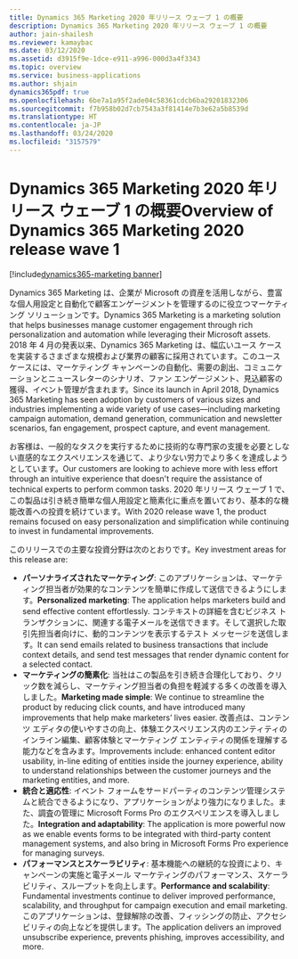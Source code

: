 ```yaml
---
title: Dynamics 365 Marketing 2020 年リリース ウェーブ 1 の概要
description: Dynamics 365 Marketing 2020 年リリース ウェーブ 1 の概要
author: jain-shailesh
ms.reviewer: kamaybac
ms.date: 03/12/2020
ms.assetid: d3915f9e-1dce-e911-a996-000d3a4f3343
ms.topic: overview
ms.service: business-applications
ms.author: shjain
dynamics365pdf: true
ms.openlocfilehash: 6be7a1a95f2ade04c58361cdcb6ba29201832306
ms.sourcegitcommit: f7b958b02d7cb7543a3f81414e7b3e62a5b8539d
ms.translationtype: HT
ms.contentlocale: ja-JP
ms.lasthandoff: 03/24/2020
ms.locfileid: "3157579"
---
```

# <a name="overview-of-dynamics-365-marketing-2020-release-wave-1"></a><span data-ttu-id="7c60d-103">Dynamics 365 Marketing 2020 年リリース ウェーブ 1 の概要</span><span class="sxs-lookup"><span data-stu-id="7c60d-103">Overview of Dynamics 365 Marketing 2020 release wave 1</span></span>
[!include[dynamics365-marketing banner](../includes/dynamics365-marketing.md)]

<!--overview start-->
<span data-ttu-id="7c60d-104">Dynamics 365 Marketing は、企業が Microsoft の資産を活用しながら、豊富な個人用設定と自動化で顧客エンゲージメントを管理するのに役立つマーケティング ソリューションです。</span><span class="sxs-lookup"><span data-stu-id="7c60d-104">Dynamics 365 Marketing is a marketing solution that helps businesses manage customer engagement through rich personalization and automation while leveraging their Microsoft assets.</span></span> <span data-ttu-id="7c60d-105">2018 年 4 月の発表以来、Dynamics 365 Marketing は、幅広いユース ケースを実装するさまざまな規模および業界の顧客に採用されています。このユース ケースには、マーケティング キャンペーンの自動化、需要の創出、コミュニケーションとニュースレターのシナリオ、ファン エンゲージメント、見込顧客の獲得、イベント管理が含まれます。</span><span class="sxs-lookup"><span data-stu-id="7c60d-105">Since its launch in April 2018, Dynamics 365 Marketing has seen adoption by customers of various sizes and industries implementing a wide variety of use cases—including marketing campaign automation, demand generation, communication and newsletter scenarios, fan engagement, prospect capture, and event management.</span></span>

<span data-ttu-id="7c60d-106">お客様は、一般的なタスクを実行するために技術的な専門家の支援を必要としない直感的なエクスペリエンスを通じて、より少ない労力でより多くを達成しようとしています。</span><span class="sxs-lookup"><span data-stu-id="7c60d-106">Our customers are looking to achieve more with less effort through an intuitive experience that doesn't require the assistance of technical experts to perform common tasks.</span></span> <span data-ttu-id="7c60d-107">2020 年リリース ウェーブ 1 で、この製品は引き続き簡単な個人用設定と簡素化に重点を置いており、基本的な機能改善への投資を続けています。</span><span class="sxs-lookup"><span data-stu-id="7c60d-107">With 2020 release wave 1, the product remains focused on easy personalization and simplification while continuing to invest in fundamental improvements.</span></span> 

<span data-ttu-id="7c60d-108">このリリースでの主要な投資分野は次のとおりです。</span><span class="sxs-lookup"><span data-stu-id="7c60d-108">Key investment areas for this release are:</span></span>

- <span data-ttu-id="7c60d-109">**パーソナライズされたマーケティング**: このアプリケーションは、マーケティング担当者が効果的なコンテンツを簡単に作成して送信できるようにします。</span><span class="sxs-lookup"><span data-stu-id="7c60d-109">**Personalized marketing**: The application helps marketers build and send effective content effortlessly.</span></span> <span data-ttu-id="7c60d-110">コンテキストの詳細を含むビジネス トランザクションに、関連する電子メールを送信できます。そして選択した取引先担当者向けに、動的コンテンツを表示するテスト メッセージを送信します。</span><span class="sxs-lookup"><span data-stu-id="7c60d-110">It can send emails related to business transactions that include context details, and send test messages that render dynamic content for a selected contact.</span></span>
- <span data-ttu-id="7c60d-111">**マーケティングの簡素化**: 当社はこの製品を引き続き合理化しており、クリック数を減らし、マーケティング担当者の負担を軽減する多くの改善を導入しました。</span><span class="sxs-lookup"><span data-stu-id="7c60d-111">**Marketing made simple**: We continue to streamline the product by reducing click counts, and have introduced many improvements that help make marketers’ lives easier.</span></span> <span data-ttu-id="7c60d-112">改善点は、コンテンツ エディタの使いやすさの向上、体験エクスペリエンス内のエンティティのインライン編集、顧客体験とマーケティング エンティティの関係を理解する能力などを含みます。</span><span class="sxs-lookup"><span data-stu-id="7c60d-112">Improvements include: enhanced content editor usability, in-line editing of entities inside the journey experience, ability to understand relationships between the customer journeys and the marketing entities, and more.</span></span> 
- <span data-ttu-id="7c60d-113">**統合と適応性**: イベント フォームをサードパーティのコンテンツ管理システムと統合できるようになり、アプリケーションがより強力になりました。また、調査の管理に Microsoft Forms Pro のエクスペリエンスを導入しました。</span><span class="sxs-lookup"><span data-stu-id="7c60d-113">**Integration and adaptability**: The application is more powerful now as we enable events forms to be integrated with third-party content management systems, and also bring in Microsoft Forms Pro experience for managing surveys.</span></span>  
- <span data-ttu-id="7c60d-114">**パフォーマンスとスケーラビリティ**: 基本機能への継続的な投資により、キャンペーンの実施と電子メール マーケティングのパフォーマンス、スケーラビリティ、スループットを向上します。</span><span class="sxs-lookup"><span data-stu-id="7c60d-114">**Performance and scalability**: Fundamental investments continue to deliver improved performance, scalability, and throughput for campaign execution and email marketing.</span></span> <span data-ttu-id="7c60d-115">このアプリケーションは、登録解除の改善、フィッシングの防止、アクセシビリティの向上などを提供します。</span><span class="sxs-lookup"><span data-stu-id="7c60d-115">The application delivers an improved unsubscribe experience, prevents phishing, improves accessibility, and more.</span></span>
<!--overview end-->